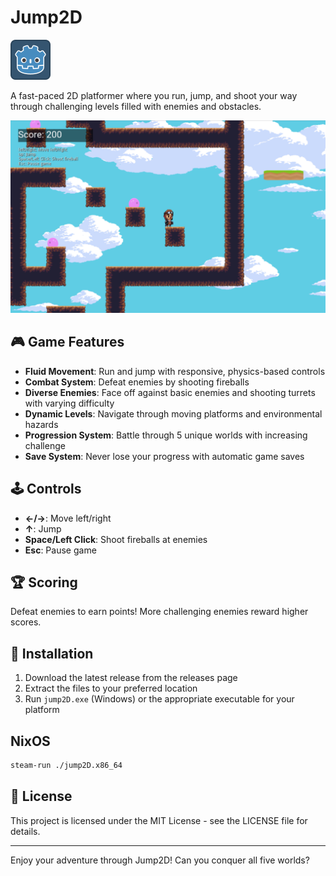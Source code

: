 # Jump2D

![Jump2D](icon.png)

A fast-paced 2D platformer where you run, jump, and shoot your way through challenging levels filled with enemies and obstacles.

![Game Preview](images/01.png)

## 🎮 Game Features

- **Fluid Movement**: Run and jump with responsive, physics-based controls
- **Combat System**: Defeat enemies by shooting fireballs
- **Diverse Enemies**: Face off against basic enemies and shooting turrets with varying difficulty
- **Dynamic Levels**: Navigate through moving platforms and environmental hazards
- **Progression System**: Battle through 5 unique worlds with increasing challenge
- **Save System**: Never lose your progress with automatic game saves

## 🕹️ Controls

- **←/→**: Move left/right
- **↑**: Jump
- **Space/Left Click**: Shoot fireballs at enemies
- **Esc**: Pause game

## 🏆 Scoring

Defeat enemies to earn points! More challenging enemies reward higher scores.

## 🚀 Installation

1. Download the latest release from the releases page
2. Extract the files to your preferred location
3. Run `jump2D.exe` (Windows) or the appropriate executable for your platform

## NixOS
```bash
steam-run ./jump2D.x86_64
```


## 📜 License

This project is licensed under the MIT License - see the LICENSE file for details.

---

Enjoy your adventure through Jump2D! Can you conquer all five worlds?
